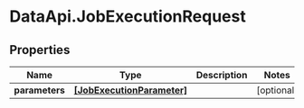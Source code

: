 # DataApi.JobExecutionRequest

## Properties

Name | Type | Description | Notes
------------ | ------------- | ------------- | -------------
**parameters** | [**[JobExecutionParameter]**](JobExecutionParameter.md) |  | [optional] 


